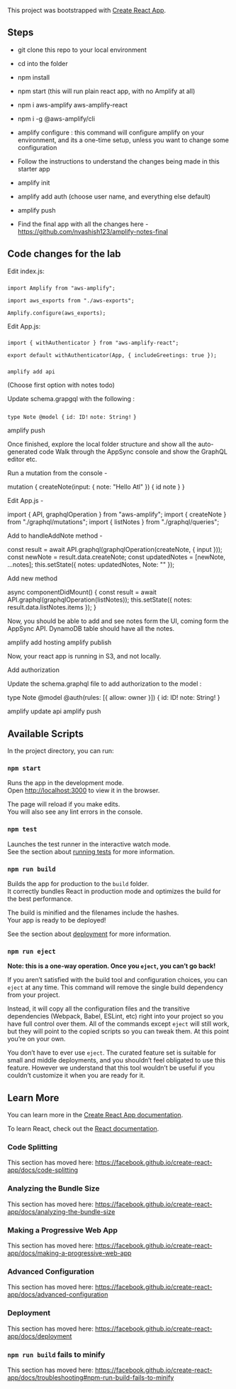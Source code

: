 This project was bootstrapped with [Create React App](https://github.com/facebook/create-react-app).


## Steps


- git clone this repo to your local environment
- cd into the folder
- npm install
- npm start (this will run plain react app, with no Amplify at all)
- npm i aws-amplify aws-amplify-react
- npm i -g @aws-amplify/cli
- amplify configure : this command will configure amplify on your environment, and its a one-time setup, unless you want to change some configuration
- Follow the instructions to understand the changes being made in this starter app
- amplify init
- amplify add auth (choose user name, and everything else default)
- amplify push

- Find the final app with all the changes here - https://github.com/nvashish123/amplify-notes-final

## Code changes for the lab

Edit index.js:

###
`import Amplify from "aws-amplify";`

`import aws_exports from "./aws-exports";`

`Amplify.configure(aws_exports);`


Edit App.js:

###
`import { withAuthenticator } from "aws-amplify-react";`

`export default withAuthenticator(App, { includeGreetings: true });`

###
`amplify add api`

(Choose first option with notes todo)

Update schema.grapgql with the following : 

###
`type Note @model {`
`id: ID!`
`note: String!`
`}`



amplify push

Once finished, explore the local folder structure and show all the auto-generated code
Walk through the AppSync console and show the GraphQL editor etc.

Run a mutation from the console - 

mutation {
  createNote(input: {
    note: "Hello Atl"
  }) {
    id
    note
  }
}

Edit App.js - 

import { API, graphqlOperation } from "aws-amplify";
import { createNote } from "./graphql/mutations";
import { listNotes } from "./graphql/queries";

Add to handleAddNote method - 

const result = await API.graphql(graphqlOperation(createNote, { input }));
const newNote = result.data.createNote;
const updatedNotes = [newNote, ...notes];
this.setState({ notes: updatedNotes, Note: "" });


Add new method

async componentDidMount() {
const result = await API.graphql(graphqlOperation(listNotes));
this.setState({ notes: result.data.listNotes.items });
}


Now, you should be able to add and see notes form the UI, coming form the AppSync API. DynamoDB table should have all the notes. 

amplify add hosting
amplify publish

Now, your react app is running in S3, and not locally. 

Add authorization

Update the schema.graphql file to add authorization to the model : 

type Note @model @auth(rules: [{ allow: owner }]) {
  id: ID!
  note: String!
}

amplify update api
amplify push


## Available Scripts

In the project directory, you can run:

### `npm start`

Runs the app in the development mode.<br>
Open [http://localhost:3000](http://localhost:3000) to view it in the browser.

The page will reload if you make edits.<br>
You will also see any lint errors in the console.

### `npm test`

Launches the test runner in the interactive watch mode.<br>
See the section about [running tests](https://facebook.github.io/create-react-app/docs/running-tests) for more information.

### `npm run build`

Builds the app for production to the `build` folder.<br>
It correctly bundles React in production mode and optimizes the build for the best performance.

The build is minified and the filenames include the hashes.<br>
Your app is ready to be deployed!

See the section about [deployment](https://facebook.github.io/create-react-app/docs/deployment) for more information.

### `npm run eject`

**Note: this is a one-way operation. Once you `eject`, you can’t go back!**

If you aren’t satisfied with the build tool and configuration choices, you can `eject` at any time. This command will remove the single build dependency from your project.

Instead, it will copy all the configuration files and the transitive dependencies (Webpack, Babel, ESLint, etc) right into your project so you have full control over them. All of the commands except `eject` will still work, but they will point to the copied scripts so you can tweak them. At this point you’re on your own.

You don’t have to ever use `eject`. The curated feature set is suitable for small and middle deployments, and you shouldn’t feel obligated to use this feature. However we understand that this tool wouldn’t be useful if you couldn’t customize it when you are ready for it.

## Learn More

You can learn more in the [Create React App documentation](https://facebook.github.io/create-react-app/docs/getting-started).

To learn React, check out the [React documentation](https://reactjs.org/).

### Code Splitting

This section has moved here: https://facebook.github.io/create-react-app/docs/code-splitting

### Analyzing the Bundle Size

This section has moved here: https://facebook.github.io/create-react-app/docs/analyzing-the-bundle-size

### Making a Progressive Web App

This section has moved here: https://facebook.github.io/create-react-app/docs/making-a-progressive-web-app

### Advanced Configuration

This section has moved here: https://facebook.github.io/create-react-app/docs/advanced-configuration

### Deployment

This section has moved here: https://facebook.github.io/create-react-app/docs/deployment

### `npm run build` fails to minify

This section has moved here: https://facebook.github.io/create-react-app/docs/troubleshooting#npm-run-build-fails-to-minify

